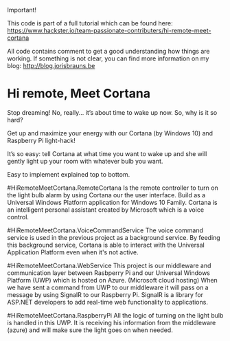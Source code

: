 Important!

This code is part of a full tutorial which can be found here:
https://www.hackster.io/team-passionate-contributers/hi-remote-meet-cortana

All code contains comment to get a good understanding how things are working.
If something is not clear, you can find more information on my blog: http://blog.jorisbrauns.be

# Hi remote, Meet Cortana
Stop dreaming!
No, really... it’s about time to wake up now. So, why is it so hard?

Get up and maximize your energy with our Cortana (by Windows 10) and Raspberry Pi light-hack!

It’s so easy: tell Cortana at what time you want to wake up and she will gently light up your room with whatever bulb you want.

Easy to implement explained top to bottom. 


#HiRemoteMeetCortana.RemoteCortana
Is the remote controller to turn on the light bulb alarm by using Cortana our the user interface. Build as a Universal Windows Platform application for Windows 10 Family. Cortana is an intelligent personal assistant created by Microsoft which is a voice control.

#HiRemoteMeetCortana.VoiceCommandService
The voice command service is used in the previous project as a background service. By feeding this background service, Cortana is able to interact with the Universal Application Platform even when it's not active.

#HiRemoteMeetCortana.WebService
This project is our middleware and communication layer between Rasbperry Pi and our Universal Windows Platform (UWP) which is hosted on Azure. (Microsoft cloud hosting)
When we have sent a command from UWP to our middleware it will pass on a message by using SignalR to our Raspberry Pi.
SignalR is a library for ASP.NET developers to add real-time web functionality to applications.

#HiRemoteMeetCortana.RaspberryPi
All the logic of turning on the light bulb is handled in this UWP. It is receiving his information from the middleware (azure) and will make sure the light goes on when needed.

